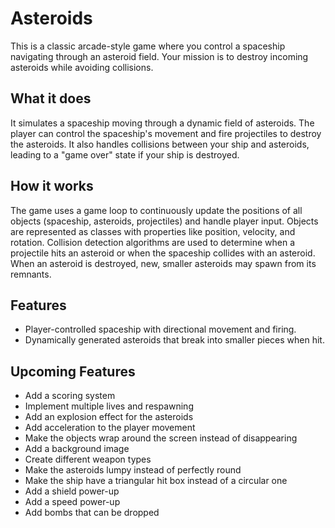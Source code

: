 # Asteroids

This is a classic arcade-style game where you control a spaceship navigating through an asteroid field. Your mission is to destroy incoming asteroids while avoiding collisions.

## What it does
It simulates a spaceship moving through a dynamic field of asteroids. The player can control the spaceship's movement and fire projectiles to destroy the asteroids. It also handles collisions between your ship and asteroids, leading to a "game over" state if your ship is destroyed.

## How it works
The game uses a game loop to continuously update the positions of all objects (spaceship, asteroids, projectiles) and handle player input. Objects are represented as classes with properties like position, velocity, and rotation. Collision detection algorithms are used to determine when a projectile hits an asteroid or when the spaceship collides with an asteroid. When an asteroid is destroyed, new, smaller asteroids may spawn from its remnants.

## Features
- Player-controlled spaceship with directional movement and firing.
- Dynamically generated asteroids that break into smaller pieces when hit.

## Upcoming Features
- Add a scoring system
- Implement multiple lives and respawning
- Add an explosion effect for the asteroids
- Add acceleration to the player movement
- Make the objects wrap around the screen instead of disappearing
- Add a background image
- Create different weapon types
- Make the asteroids lumpy instead of perfectly round
- Make the ship have a triangular hit box instead of a circular one
- Add a shield power-up
- Add a speed power-up
- Add bombs that can be dropped

